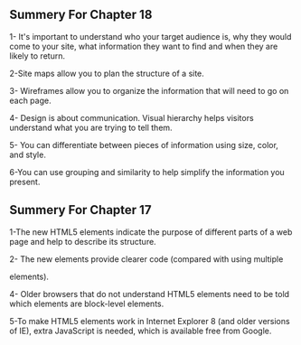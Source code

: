 ## Summery For Chapter 18
1- It's important to understand who your target audience is, why they would come to your site, what information they want to find and when they are likely to return.

2-Site maps allow you to plan the structure of a site.

3- Wireframes allow you to organize the information that will need to go on each page.

4- Design is about communication. Visual hierarchy helps visitors understand what you are trying to tell them.

5- You can differentiate between pieces of information using size, color, and style.

6-You can use grouping and similarity to help simplify the information you present.

## Summery For Chapter 17

1-The new HTML5 elements indicate the purpose of different parts of a web page and help to describe its structure.

2- The new elements provide clearer code (compared with using multiple <div> elements).

4- Older browsers that do not understand HTML5 elements need to be told which elements are block-level elements.

5-To make HTML5 elements work in Internet Explorer 8 (and older versions of IE), extra JavaScript is needed, which is available free from Google.
